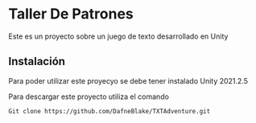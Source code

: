 # Taller De Patrones

Este es un proyecto sobre un juego de texto desarrollado en Unity

## Instalación

Para poder utilizar este proyecyo se debe tener instalado Unity 2021.2.5

Para descargar este proyecto utiliza el comando 

```bash
Git clone https://github.com/DafneBlake/TXTAdventure.git
```
